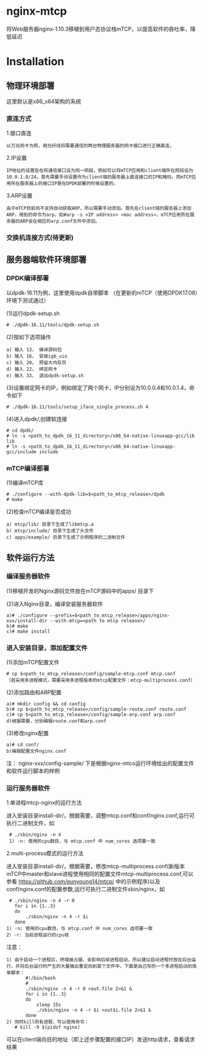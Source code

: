 # nginx-mtcp
将Web服务器nginx-1.10.3移植到用户态协议栈mTCP，以提高软件的吞吐率，降低延迟

# Installation

## 物理环境部署

这里默认是x86_x64架构的系统

### 直连方式

1.接口直连

    以万兆网卡为例，用光纤线将需要通信的两台物理服务器的网卡接口进行正确直连，

2.IP设置

    IP地址的设置旨在将通信接口设为同一网段，例如可以将mTCP应用和client端所在网段设为10.0.1.0/24。首先需要手动设置作为client端的服务器上直连接口的IP和掩码，而mTCP应用所在服务器上的接口IP是在DPDK部署的时候设置的。

3.ARP设置

    由于mTCP目前尚不支持自动获取ARP，所以需要手动添加。首先在client端的服务器上添加ARP，用到的命令为arp，如#arp -s <IP address> <mac address>，mTCP应用所在服务器的ARP会在相应的arp.conf文件中添加。

### 交换机连接方式(待更新)

## 服务器端软件环境部署

### DPDK编译部署

以dpdk-16.11为例，这里使用dpdk自带脚本
（在更新的mTCP（使用DPDK17.08）环境下测试通过）

(1)运行dpdk-setup.sh

    # ./dpdk-16.11/tools/dpdk-setup.sh

(2)按如下选项操作

    a) 输入 13， 编译源码包
    b) 输入 16， 安装igb_uio
    c) 输入 20， 预留大内存页
    d) 输入 22， 绑定网卡
    e) 输入 33， 退出dpdk-setup.sh

(3)设置绑定网卡的IP，例如绑定了两个网卡，IP分别设为10.0.0.4和10.0.1.4，命令如下

    # ./dpdk-16.11/tools/setup_iface_single_process.sh 4

(4)进入dpdk/,创建软连接

    # cd dpdk/
    # ln -s <path_to_dpdk_16_11_directory>/x86_64-native-linuxapp-gcc/lib lib
    # ln -s <path_to_dpdk_16_11_directory>/x86_64-native-linuxapp-gcc/include include

### mTCP编译部署 

(1)编译mTCP库

    # ./configure --with-dpdk-lib=$<path_to_mtcp_release>/dpdk
    # make

(2)检查mTCP编译是否成功

    a) mtcp/lib/ 目录下生成了libmtcp.a 
    b) mtcp/include/ 目录下生成了头文件
    c) apps/example/ 目录下生成了示例程序的二进制文件

## 软件运行方法 

### 编译服务器软件

(1)移植开发的Nginx源码文件放在mTCP源码中的apps/ 目录下

(2)进入Nginx目录，编译安装服务器软件

    a)# ./configure --prefix=$<path_to_mtcp_release>/apps/nginx-xxx/install-dir --with-mtcp=<path to mtcp release>/
    b)# make
    c)# make install

### 进入安装目录，添加配置文件

(1)添加mTCP配置文件

    # cp $<path_to_mtcp_release>/config/sample-mtcp.conf mtcp.conf
    （若采用多进程模式，需要采用多进程版本的mtcp配置文件：mtcp-multiprocess.conf）

(2)添加路由和ARP配置

    a)# mkdir config && cd config
    b)# cp $<path_to_mtcp_release>/config/sample-route.conf route.conf
    c)# cp $<path_to_mtcp_release>/config/sample-arp.conf arp.conf
    d)根据需要，分别编辑route.conf和arp.conf

(3)修改nginx配置

    a)# cd conf/
    b)编辑配置文件nginx.conf

  注：
       nginx-xxx/config-sample/ 下是根据nginx-mtco运行环境给出的配置文件和软件运行脚本的样例

### 运行服务器软件

1.单进程mtcp-nginx的运行方法

  进入安装目录install-dir/，根据需要，调整mtcp.conf和conf/nginx.conf,运行可执行二进制文件，如

     # ./sbin/nginx -n 4
     1) -n: 使用的cpu数目，与 mtcp.conf 中 num_cores 选项要一致

2.multi-process模式的运行方法

  进入安装目录install-dir/，根据需要，修改mtcp-multiprocess.conf(新版本mTCP中master和slave进程使用相同的配置文件mtcp-multiprocess.conf,可以参看 https://github.com/eunyoung14/mtcp/ 中的示例程序)以及conf/nginx.conf的配置参数,运行可执行二进制文件sbin/nginx，如
 
     # ./sbin/nginx -n 4 -r 0 
       for i in {1..3}
       do 
           ./sbin/nginx -n 4 -r $i
       done
    1) -n: 使用的cpu数目，与 mtcp.conf 中 num_cores 选项要一致
    2）-r: 当前进程运行的cpu核

  注意：

    1) 由于启动一个进程后，终端被占据，会影响后续进程启动，所以建议启动进程时放在后台运行，并将后台运行时产生的大量输出重定向到某个文件中，下面是自己写的一个多进程启动的简单脚本：
           #!/bin/bash
           #
           ./sbin/nginx -n 4 -r 0 >out.file 2>&1 &
           for i in {1..3}
           do
               sleep 15s
               ./sbin/nginx -n 4 -r $i >out$i.file 2>&1 &
           done
    2) 同时kill所有进程，可以使用命令：
       # kill -9 $(pidof nginx)

可以在client端向目的地址（即上述步骤配置的接口IP）发送http请求，查看请求结果
